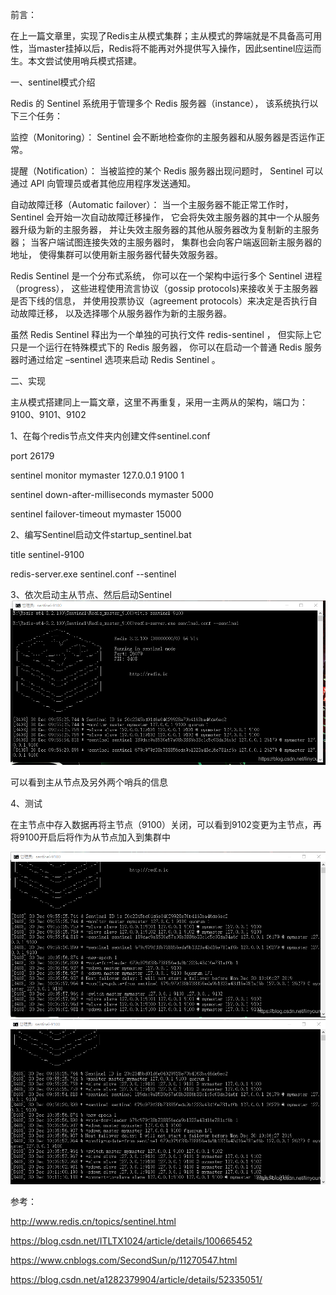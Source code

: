 前言：

 

在上一篇文章里，实现了Redis主从模式集群；主从模式的弊端就是不具备高可用性，当master挂掉以后，Redis将不能再对外提供写入操作，因此sentinel应运而生。本文尝试使用哨兵模式搭建。

 

 

一、sentinel模式介绍

 

Redis 的 Sentinel 系统用于管理多个 Redis 服务器（instance）， 该系统执行以下三个任务：

 

监控（Monitoring）： Sentinel 会不断地检查你的主服务器和从服务器是否运作正常。

提醒（Notification）： 当被监控的某个 Redis 服务器出现问题时， Sentinel 可以通过 API 向管理员或者其他应用程序发送通知。

自动故障迁移（Automatic failover）： 当一个主服务器不能正常工作时， Sentinel 会开始一次自动故障迁移操作， 它会将失效主服务器的其中一个从服务器升级为新的主服务器， 并让失效主服务器的其他从服务器改为复制新的主服务器； 当客户端试图连接失效的主服务器时， 集群也会向客户端返回新主服务器的地址， 使得集群可以使用新主服务器代替失效服务器。

Redis Sentinel 是一个分布式系统， 你可以在一个架构中运行多个 Sentinel 进程（progress）， 这些进程使用流言协议（gossip protocols)来接收关于主服务器是否下线的信息， 并使用投票协议（agreement protocols）来决定是否执行自动故障迁移， 以及选择哪个从服务器作为新的主服务器。

 

虽然 Redis Sentinel 释出为一个单独的可执行文件 redis-sentinel ， 但实际上它只是一个运行在特殊模式下的 Redis 服务器， 你可以在启动一个普通 Redis 服务器时通过给定 –sentinel 选项来启动 Redis Sentinel 。

 


二、实现

 

主从模式搭建同上一篇文章，这里不再重复，采用一主两从的架构，端口为：9100、9101、9102

 

1、在每个redis节点文件夹内创建文件sentinel.conf

 

port 26179

sentinel monitor mymaster 127.0.0.1 9100 1

sentinel down-after-milliseconds mymaster 5000

sentinel failover-timeout mymaster 15000

 


2、编写Sentinel启动文件startup_sentinel.bat

 

title sentinel-9100

redis-server.exe sentinel.conf --sentinel

 


3、依次启动主从节点、然后启动Sentinel
![](./jpg/2020010217523245.png)


 

可以看到主从节点及另外两个哨兵的信息

 

4、测试

在主节点中存入数据再将主节点（9100）关闭，可以看到9102变更为主节点，再将9100开启后将作为从节点加入到集群中

![](./jpg/20200102175246675.png)
![](./jpg/20200102175326578.png)

 

参考：

http://www.redis.cn/topics/sentinel.html

https://blog.csdn.net/ITLTX1024/article/details/100665452

https://www.cnblogs.com/SecondSun/p/11270547.html

https://blog.csdn.net/a1282379904/article/details/52335051/
